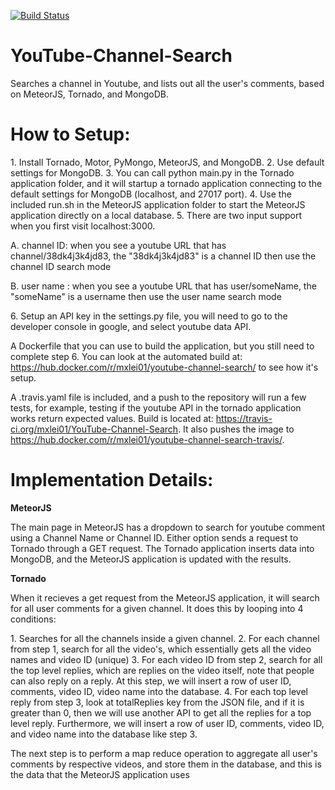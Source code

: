 [![Build Status](https://travis-ci.org/mxlei01/YouTube-Channel-Search.svg?branch=master)](https://travis-ci.org/mxlei01/YouTube-Channel-Search)

# YouTube-Channel-Search
<p>Searches a channel in Youtube, and lists out all the user's comments, based on MeteorJS, Tornado, and MongoDB.</p>

<h1> How to Setup: </h1>
1. Install Tornado, Motor, PyMongo, MeteorJS, and MongoDB.
2. Use default settings for MongoDB.
3. You can call python main.py in the Tornado application folder, and it will startup a tornado application connecting to the default settings for MongoDB (localhost, and 27017 port).
4. Use the included run.sh in the MeteorJS application folder to start the MeteorJS application directly on a local database.
5. There are two input support when you first visit localhost:3000.
    <p>A. channel ID: when you see a youtube URL that has channel/38dk4j3k4jd83, the "38dk4j3k4jd83" is a channel ID then use the channel ID search mode</p>
    <p>B. user name : when you see a youtube URL that has user/someName, the "someName" is a username then use the user name search mode</p>
6. Setup an API key in the settings.py file, you will need to go to the developer console in google, and select youtube data API.

A Dockerfile that you can use to build the application, but you still need to complete step 6. You can look at the automated build at: https://hub.docker.com/r/mxlei01/youtube-channel-search/ to see how it's setup.

A .travis.yaml file is included, and a push to the repository will run a few tests, for example, testing if the youtube API in the tornado application works return expected values. Build is located at: https://travis-ci.org/mxlei01/YouTube-Channel-Search. It also pushes the image to https://hub.docker.com/r/mxlei01/youtube-channel-search-travis/.

<h1> Implementation Details: </h1>

<p> <b>MeteorJS</b> </p>
<p> The main page in MeteorJS has a dropdown to search for youtube comment using a Channel Name or Channel ID. Either option sends a request to Tornado through a GET request. The Tornado application inserts data into MongoDB, and the MeteorJS application is updated with the results. </p>

<p> <b>Tornado</b> </p>
<p> When it recieves a get request from the MeteorJS application, it will search for all user comments for a given channel. It does this by looping into 4 conditions:</p>
1. Searches for all the channels inside a given channel.
2. For each channel from step 1, search for all the video's, which essentially gets all the video names and video ID (unique)
3. For each video ID from step 2, search for all the top level replies, which are replies on the video itself, note that people can also reply on a reply. At this step, we will insert a row of user ID, comments, video ID, video name into the database.
4. For each top level reply from step 3, look at totalReplies key from the JSON file, and if it is greater than 0, then we will use another API to get all the replies for a top level reply. Furthermore, we will insert a row of user ID, comments, video ID, and video name into the database like step 3.

<p> The next step is to perform a map reduce operation to aggregate all user's comments by respective videos, and store them in the database, and this is the data that the MeteorJS application uses </p>
